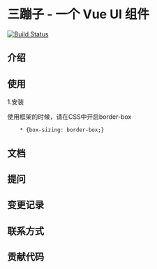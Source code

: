 # 三蹦子 - 一个 Vue UI 组件
[![Build Status](https://travis-ci.org/gotgith/sanbengzi.svg?branch=master)](https://travis-ci.org/gotgith/sanbengzi)
## 介绍
## 使用
1.安装

使用框架的时候，请在CSS中开启border-box

```
    * {box-sizing: border-box;}
```
## 文档
## 提问
## 变更记录
## 联系方式
## 贡献代码